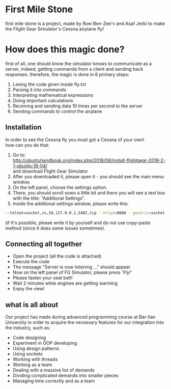 # First Mile Stone

first mile stone is a project, made by Roei Ben-Zee'v and Asaf Jerbi to make the Flight Gear Simulator's Cessna airplane fly!

# How does this magic done?
first of all, one should know the simulator knows to communicate as a server, indeed, getting commands from a client and sending back responses. therefore, the magic is done in 6 primary steps:
1. Lexing the code given inside fly.txt
2. Parsing it into commands
3. Interpreting mathematical expressions
4. Doing important calculations 
5. Receiving and sending data 10 times per second to the server
6. Sending commands to control the airplane 


## Installation

In order to see the Cessna fly you must got a Cessna of your own! \
how can you do that:
1. Go to:  
http://ubuntuhandbook.org/index.php/2018/06/install-flightgear-2018-2-1-ubuntu-18-04/  
and download Flight Gear Simulator
2. After you downloaded it, please open it - you should see the main menu window.
3. On the left panel, choose the settings option.
4. There, you should scroll sown a little bit and there you will see a text box with the title: "Additional Settings".
5. Inside the additional settings window, please write this:
```bash 
--telnet=socket,in,10,127.0.0.1,5402,tcp --httpd=8080 --generic=socket,out,10,127.0.0.1,5400,tcp,generic_small
```
(if it's possible, please write it by yourself and do not use copy-paste method (since it does some issues sometimes).

## Connecting all together
- Open the project (all the code is attached)
- Execute the code 
- The message "Server is now listening ..." should appear
- Now on the left panel of FG Simulator, please press 'Fly!'
- Please fasten your seat belt!
- Wait 2 minutes while engines are getting warming
- Enjoy the view!

## what is all about

Our project has made during advanced programming course at Bar-Ilan University in order to acquire the necessary features for our integration into the industry, such as:

* Code designing
* Experiment in OOP developing
* Using design patterns
* Using sockets
* Working with threads
* Working as a team
* Dealing with a massive list of demands
* Dividing complicated demands into smaller pieces
* Managing time correctly and as a team

